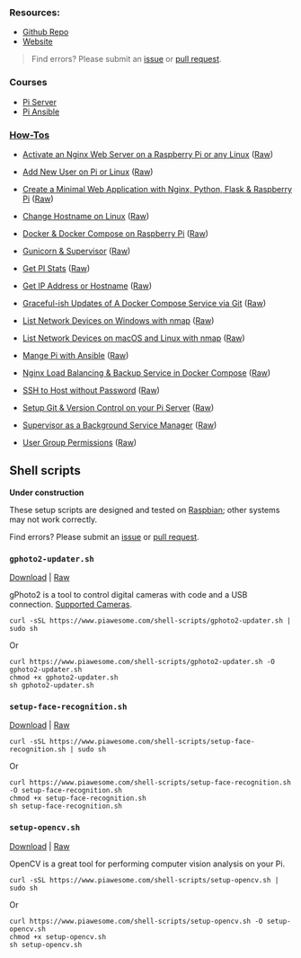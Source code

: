 ### Resources:
- [Github Repo](https://github.com/codingforentrepreneurs/Pi-Awesome)
- [Website](https://www.piawesome.com)
> Find errors? Please submit an [issue](https://github.com/codingforentrepreneurs/Pi-Awesome/issues/new) or [pull request](https://github.com/codingforentrepreneurs/Pi-Awesome/pulls).

### Courses
- [Pi Server](https://cfe.sh/projects/pi-server)
- [Pi Ansible](https://cfe.sh/projects/pi-ansible)




### [How-Tos](/how-tos)
- [Activate an Nginx  Web Server on a Raspberry Pi or any Linux](/how-tos/Activate%20an%20Nginx%20%20Web%20Server%20on%20a%20Raspberry%20Pi%20or%20any%20Linux) ([Raw](/how-tos/Activate%20an%20Nginx%20%20Web%20Server%20on%20a%20Raspberry%20Pi%20or%20any%20Linux.md))

- [Add New User on Pi or Linux](/how-tos/Add%20New%20User%20on%20Pi%20or%20Linux) ([Raw](/how-tos/Add%20New%20User%20on%20Pi%20or%20Linux.md))

- [Create a Minimal Web Application with Nginx, Python, Flask & Raspberry Pi](/how-tos/Create%20a%20Minimal%20Web%20Application%20with%20Nginx%2C%20Python%2C%20Flask%20%26%20Raspberry%20Pi) ([Raw](/how-tos/Create%20a%20Minimal%20Web%20Application%20with%20Nginx%2C%20Python%2C%20Flask%20%26%20Raspberry%20Pi.md))

- [Change Hostname on Linux](/how-tos/Change%20Hostname%20on%20Linux) ([Raw](/how-tos/Change%20Hostname%20on%20Linux.md))

- [Docker & Docker Compose on Raspberry Pi](/how-tos/Docker%20%26%20Docker%20Compose%20on%20Raspberry%20Pi) ([Raw](/how-tos/Docker%20%26%20Docker%20Compose%20on%20Raspberry%20Pi.md))

- [Gunicorn & Supervisor](/how-tos/Gunicorn%20%26%20Supervisor) ([Raw](/how-tos/Gunicorn%20%26%20Supervisor.md))

- [Get PI Stats](/how-tos/Get%20PI%20Stats) ([Raw](/how-tos/Get%20PI%20Stats.md))

- [Get IP Address or Hostname](/how-tos/Get%20IP%20Address%20or%20Hostname) ([Raw](/how-tos/Get%20IP%20Address%20or%20Hostname.md))

- [Graceful-ish Updates of A Docker Compose Service via Git](/how-tos/Graceful-ish%20Updates%20of%20A%20Docker%20Compose%20Service%20via%20Git) ([Raw](/how-tos/Graceful-ish%20Updates%20of%20A%20Docker%20Compose%20Service%20via%20Git.md))

- [List Network Devices on Windows with nmap](/how-tos/List%20Network%20Devices%20on%20Windows%20with%20nmap) ([Raw](/how-tos/List%20Network%20Devices%20on%20Windows%20with%20nmap.md))

- [List Network Devices on macOS and Linux with nmap](/how-tos/List%20Network%20Devices%20on%20macOS%20and%20Linux%20with%20nmap) ([Raw](/how-tos/List%20Network%20Devices%20on%20macOS%20and%20Linux%20with%20nmap.md))

- [Mange Pi with Ansible](/how-tos/Mange%20Pi%20with%20Ansible) ([Raw](/how-tos/Mange%20Pi%20with%20Ansible.md))

- [Nginx Load Balancing & Backup Service in Docker Compose](/how-tos/Nginx%20Load%20Balancing%20%26%20Backup%20Service%20in%20Docker%20Compose) ([Raw](/how-tos/Nginx%20Load%20Balancing%20%26%20Backup%20Service%20in%20Docker%20Compose.md))

- [SSH to Host without Password](/how-tos/SSH%20to%20Host%20without%20Password) ([Raw](/how-tos/SSH%20to%20Host%20without%20Password.md))

- [Setup Git & Version Control on your Pi Server](/how-tos/Setup%20Git%20%26%20Version%20Control%20on%20your%20Pi%20Server) ([Raw](/how-tos/Setup%20Git%20%26%20Version%20Control%20on%20your%20Pi%20Server.md))

- [Supervisor as a Background Service Manager](/how-tos/Supervisor%20as%20a%20Background%20Service%20Manager) ([Raw](/how-tos/Supervisor%20as%20a%20Background%20Service%20Manager.md))

- [User Group Permissions](/how-tos/User%20Group%20Permissions) ([Raw](/how-tos/User%20Group%20Permissions.md))




## Shell scripts

**Under construction**

These setup scripts are designed and tested on [Raspbian](http://www.raspbian.org); other systems may not work correctly. 

Find errors? Please submit an [issue](https://github.com/codingforentrepreneurs/Pi-Awesome/issues/new) or [pull request](https://github.com/codingforentrepreneurs/Pi-Awesome/pulls).

### `gphoto2-updater.sh`
[Download](shell-scripts/gphoto2-updater.sh) | [Raw](https://github.com/codingforentrepreneurs/Pi-Awesome/blob/main/shell-scripts/gphoto2-updater.sh)

gPhoto2 is a tool to control digital cameras with code and a USB connection. [Supported Cameras](http://www.gphoto.org/doc/remote/).



```
curl -sSL https://www.piawesome.com/shell-scripts/gphoto2-updater.sh | sudo sh 
```
Or
```
curl https://www.piawesome.com/shell-scripts/gphoto2-updater.sh -O gphoto2-updater.sh
chmod +x gphoto2-updater.sh
sh gphoto2-updater.sh
```

### `setup-face-recognition.sh`
[Download](shell-scripts/setup-face-recognition.sh) | [Raw](https://github.com/codingforentrepreneurs/Pi-Awesome/blob/main/shell-scripts/setup-face-recognition.sh)


```
curl -sSL https://www.piawesome.com/shell-scripts/setup-face-recognition.sh | sudo sh 
```
Or
```
curl https://www.piawesome.com/shell-scripts/setup-face-recognition.sh -O setup-face-recognition.sh
chmod +x setup-face-recognition.sh
sh setup-face-recognition.sh
```

### `setup-opencv.sh`
[Download](shell-scripts/setup-opencv.sh) | [Raw](https://github.com/codingforentrepreneurs/Pi-Awesome/blob/main/shell-scripts/setup-opencv.sh)

OpenCV is a great tool for performing computer vision analysis on your Pi.



```
curl -sSL https://www.piawesome.com/shell-scripts/setup-opencv.sh | sudo sh 
```
Or
```
curl https://www.piawesome.com/shell-scripts/setup-opencv.sh -O setup-opencv.sh
chmod +x setup-opencv.sh
sh setup-opencv.sh
```

